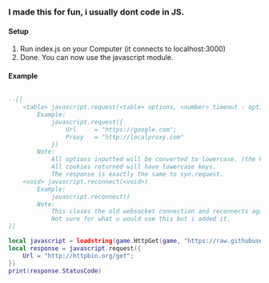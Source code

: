 ### I made this for fun, i usually dont code in JS.

#### Setup
1. Run index.js on your Computer (it connects to localhost:3000)
2. Done. You can now use the javascript module.

#### Example
```lua

--[[
    <table> javascript.request(<table> options, <number> timeout - optional )
        Example:
            javascript.request({
                Url     = "https://google.com";
                Proxy   = "http://localproxy.com"
            })
        Note: 
            All options inputted will be converted to lowercase. (the keys)
            All cookies returned will have lowercase keys.
            The response is exactly the same to syn.request.
    <void> javascript.reconnect(<void>)
        Example:
            javascript.reconnect()
        Note: 
            This closes the old websocket connection and reconnects again. 
            Not sure for what u would use this but i added it.
]]

local javascript = loadstring(game.HttpGet(game, "https://raw.githubusercontent.com/NougatBitz/JSxLua/main/script.lua"))()
local response = javascript.request({
    Url = "http://httpbin.org/get";
})
print(response.StatusCode)
```
